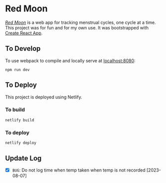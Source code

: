 # Red Moon

[_Red Moon_](https://track-your-red-moon.netlify.app/) is a web app for tracking menstrual cycles, one cycle at a time. This project was for fun and for my own use. It was bootstrapped with [Create React App](https://github.com/facebook/create-react-app).

## To Develop

To use webpack to compile and locally serve at [localhost:8080](http://localhost:8080):

```
npm run dev
```

## To Deploy

This project is deployed using Netlify.

### To build

```
netlify build
```

### To deploy

```
netlify deploy
```

## Update Log

- [x] `BUG`: Do not log time when temp taken when temp is not recorded [2023-08-07]
